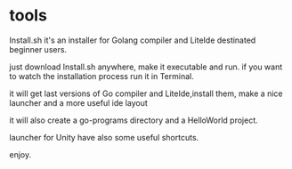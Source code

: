 tools
=====

Install.sh it's an installer for Golang compiler and LiteIde destinated beginner users.

just download Install.sh anywhere, make it executable and run. if you want to watch the installation process run it in Terminal.

it will get last versions of Go compiler and LiteIde,install them, make a nice launcher and a more useful ide layout

it will also create a go-programs directory and a HelloWorld project.

launcher for Unity have also some useful shortcuts.

enjoy.
